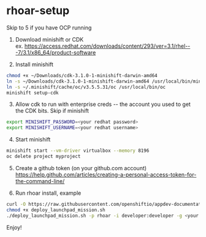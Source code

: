 # rhoar-setup
Skip to 5 if you have OCP running

1. Download minishift or CDK  
ex. https://access.redhat.com/downloads/content/293/ver=3.1/rhel---7/3.1/x86_64/product-software

2. Install minishift  
```sh
chmod +x ~/Downloads/cdk-3.1.0-1-minishift-darwin-amd64 
ln -s ~/Downloads/cdk-3.1.0-1-minishift-darwin-amd64 /usr/local/bin/minishift
ln -s ~/.minishift/cache/oc/v3.5.5.31/oc /usr/local/bin/oc
minishift setup-cdk
```

3. Allow cdk to run with enterprise creds -- the account you used to get the CDK bits. Skip if minishift
```sh
export MINISHIFT_PASSWORD=<your redhat password>
export MINISHIFT_USERNAME=<your redhat username>
```

4. Start minishift
```sh
minishift start --vm-driver virtualbox --memory 8196
oc delete project myproject
```

5. Create a github token (on your github.com account)  
https://help.github.com/articles/creating-a-personal-access-token-for-the-command-line/

6. Run rhoar install, example
```sh
curl -O https://raw.githubusercontent.com/openshiftio/appdev-documentation/master/scripts/deploy_launchpad_mission.sh
chmod +x deploy_launchpad_mission.sh
./deploy_launchpad_mission.sh -p rhoar -i developer:developer -g <your github username>:<your github token>
```

Enjoy!

